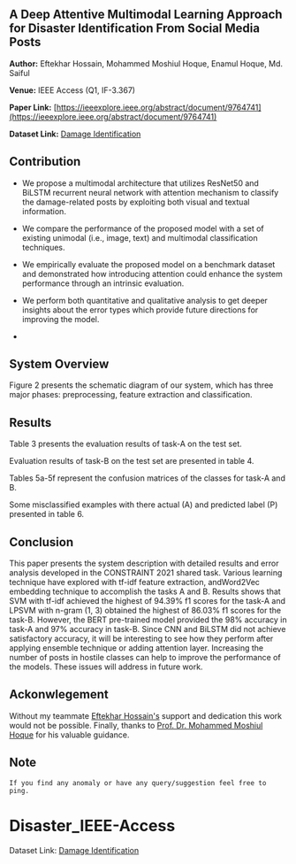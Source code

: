 ## A Deep Attentive Multimodal Learning Approach for Disaster Identification From Social Media Posts

**Author:** Eftekhar Hossain, Mohammed Moshiul Hoque, Enamul Hoque, Md. Saiful

**Venue:** IEEE Access (Q1, IF-3.367)   

**Paper Link:** [https://ieeexplore.ieee.org/abstract/document/9764741](https://ieeexplore.ieee.org/abstract/document/9764741)

**Dataset Link:** [Damage Identification](https://archive.ics.uci.edu/ml/datasets/Multimodal+Damage+Identification+for+Humanitarian+Computing)



## Contribution
- We propose a multimodal architecture that utilizes ResNet50 and BiLSTM recurrent neural network with attention mechanism to classify the damage-related
posts by exploiting both visual and textual information.
- We compare the performance of the proposed model with a set of existing unimodal (i.e., image, text) and multimodal classification techniques.
- We empirically evaluate the proposed model on a benchmark dataset and demonstrated how introducing attention could enhance the system performance through an
intrinsic evaluation.
- We perform both quantitative and qualitative analysis to get deeper insights about the error types which provide future directions for improving the model.


- 

## System Overview
Figure 2 presents the schematic diagram of our system, which has three major phases: preprocessing, feature extraction and classification.
<img title="" src="Figures/Fig2.PNG" alt="">

## Results 
Table 3 presents the evaluation results of task-A on the test set.
<img title="" src="Figures/Table3.PNG" alt="">

Evaluation results of task-B on the test set are presented in table 4.
<img title="" src="Figures/Table4.PNG" alt="">

Tables 5a-5f represent the confusion matrices of the classes for task-A and B.
<img title="" src="Figures/Table5.PNG" alt="">

Some misclassified examples with there actual (A) and predicted label (P) presented in table 6.
<img title="" src="Figures/Table6.PNG" alt="">

## Conclusion
This paper presents the system description with detailed results and error analysis developed in the CONSTRAINT 2021 shared task. Various learning technique have explored with tf-idf feature extraction, andWord2Vec embedding technique to accomplish the tasks A and B. Results shows that SVM with tf-idf achieved the highest of 94.39% f1 scores for the task-A and LPSVM with n-gram (1, 3) obtained the highest of 86.03% f1 scores for the task-B. However, the BERT pre-trained model provided the 98% accuracy in task-A and 97% accuracy in task-B. Since CNN and BiLSTM did not achieve satisfactory accuracy, it will be interesting to see how they perform after applying ensemble technique or adding attention layer. Increasing the number of posts in hostile classes can help to improve the performance of the models. These issues will address in future work.

## Ackonwlegement
Without my teammate [Eftekhar Hossain's](https://eftekhar-hossain.github.io/portfolio/) support and dedication this work would not be possible. Finally, thanks to [Prof. Dr. Mohammed Moshiul Hoque](https://www.researchgate.net/profile/Moshiul_Hoque) for his valuable guidance.

## Note
`If you find any anomaly or have any query/suggestion feel free to ping.`



# Disaster_IEEE-Access

Dataset Link: [Damage Identification](https://archive.ics.uci.edu/ml/datasets/Multimodal+Damage+Identification+for+Humanitarian+Computing)

